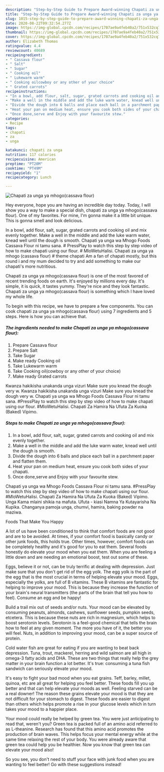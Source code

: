 ```yaml
---
description: "Step-by-Step Guide to Prepare Award-winning Chapati za unga ya mhogo(cassava flour)"
title: "Step-by-Step Guide to Prepare Award-winning Chapati za unga ya mhogo(cassava flour)"
slug: 1015-step-by-step-guide-to-prepare-award-winning-chapati-za-unga-ya-mhogocassava-flour
date: 2020-08-22T09:32:54.277Z
image: https://img-global.cpcdn.com/recipes/1707ae9a4feb40a2/751x532cq70/chapati-za-unga-ya-mhogocassava-flour-recipe-main-photo.jpg
thumbnail: https://img-global.cpcdn.com/recipes/1707ae9a4feb40a2/751x532cq70/chapati-za-unga-ya-mhogocassava-flour-recipe-main-photo.jpg
cover: https://img-global.cpcdn.com/recipes/1707ae9a4feb40a2/751x532cq70/chapati-za-unga-ya-mhogocassava-flour-recipe-main-photo.jpg
author: Elizabeth Thomas
ratingvalue: 4.4
reviewcount: 40689
recipeingredient:
- " Cassava flour"
- " Salt"
- " Sugar"
- " Cooking oil"
- " Lukewarm warm"
- " Cooking oilcowboy or any other of your choice"
- " Grated carrots"
recipeinstructions:
- "In a bowl, add flour, salt, sugar, grated carrots and cooking oil and mix evenly together."
- "Make a well in the middle and add the luke warm water, knead well until the dough is smooth."
- "Divide the dough into 6 balls and place each ball in a parchment paper and flatten them."
- "Heat your pan on medium heat, ensure you cook both sides of your chapati."
- "Once done,serve and Enjoy with your favourite stew."
categories:
- Recipe
tags:
- chapati
- za
- unga

katakunci: chapati za unga 
nutrition: 117 calories
recipecuisine: American
preptime: "PT20M"
cooktime: "PT49M"
recipeyield: "1"
recipecategory: Lunch

---
```



![Chapati za unga ya mhogo(cassava flour)](https://img-global.cpcdn.com/recipes/1707ae9a4feb40a2/751x532cq70/chapati-za-unga-ya-mhogocassava-flour-recipe-main-photo.jpg)

Hey everyone, hope you are having an incredible day today. Today, I will show you a way to make a special dish, chapati za unga ya mhogo(cassava flour). One of my favorites. For mine, I'm gonna make it a little bit unique. This is gonna smell and look delicious.

In a bowl, add flour, salt, sugar, grated carrots and cooking oil and mix evenly together. Make a well in the middle and add the luke warm water, knead well until the dough is smooth. Chapati ya unga wa Mhogo Foods Cassava Flour ni tamu sana. # PressPlay to watch this step by step video of how to make chapati using our flour. # MloWetuHalisi. Chapati za unga ya mhogo (cassava flour) # theme chapati Am a fan of chapati mostly, but this round i and my mum decided to try and add something to make our chapati&#39;s more nutritious.

Chapati za unga ya mhogo(cassava flour) is one of the most favored of recent trending foods on earth. It's enjoyed by millions every day. It's simple, it is quick, it tastes yummy. They're nice and they look fantastic. Chapati za unga ya mhogo(cassava flour) is something which I have loved my whole life.


To begin with this recipe, we have to prepare a few components. You can cook chapati za unga ya mhogo(cassava flour) using 7 ingredients and 5 steps. Here is how you can achieve that.

<!--inarticleads1-->

##### The ingredients needed to make Chapati za unga ya mhogo(cassava flour):

1. Prepare  Cassava flour
1. Prepare  Salt
1. Take  Sugar
1. Make ready  Cooking oil
1. Take  Lukewarm warm
1. Take  Cooking oil(cowboy or any other of your choice)
1. Make ready  Grated carrots


Kwanza hakikisha unakanda unga vizuri Make sure you knead the dough very w. Kwanza hakikisha unakanda unga vizuri Make sure you knead the dough very w. Chapati ya unga wa Mhogo Foods Cassava Flour ni tamu sana. #PressPlay to watch this step by step video of how to make chapati using our flour. #MloWetuHalisi. Chapati Za Hamira Na Ufuta Za Kuoka (Baked) Vipimo. 

<!--inarticleads2-->

##### Steps to make Chapati za unga ya mhogo(cassava flour):

1. In a bowl, add flour, salt, sugar, grated carrots and cooking oil and mix evenly together.
1. Make a well in the middle and add the luke warm water, knead well until the dough is smooth.
1. Divide the dough into 6 balls and place each ball in a parchment paper and flatten them.
1. Heat your pan on medium heat, ensure you cook both sides of your chapati.
1. Once done,serve and Enjoy with your favourite stew.


Chapati ya unga wa Mhogo Foods Cassava Flour ni tamu sana. #PressPlay to watch this step by step video of how to make chapati using our flour. #MloWetuHalisi. Chapati Za Hamira Na Ufuta Za Kuoka (Baked) Vipimo. Unga Kama mlaini shikia na mafuta. Ufuta - kiasi Namna Ya Kutayarisha Na Kupika. Changanya pamoja unga, chumvi, hamira, baking powder na maziwa. 

Foods That Make You Happy


A lot of us have been conditioned to think that comfort foods are not good and are to be avoided. At times, if your comfort food is basically candy or other junk foods, this holds true. Other times, however, comfort foods can be completely healthy and it's good for you to eat them. Several foods honestly do elevate your mood when you eat them. When you are feeling a little down and are needing an emotional boost, test out some of these.

Eggs, believe it or not, can be truly terrific at dealing with depression. Just make sure that you don't get rid of the egg yolk. The egg yolk is the part of the egg that is the most crucial in terms of helping elevate your mood. Eggs, especially the yolks, are full of B vitamins. These B vitamins are fantastic for helping to improve your mood. This is because they increase the function of your brain's neural transmitters (the parts of the brain that tell you how to feel). Consume an egg and be happy!

Build a trail mix out of seeds and/or nuts. Your mood can be elevated by consuming peanuts, almonds, cashews, sunflower seeds, pumpkin seeds, etcetera. This is because these nuts are rich in magnesium, which helps to boost serotonin levels. Serotonin is a feel-good chemical that tells the brain how to feel at any given moment. The more you have of it, the better you will feel. Nuts, in addition to improving your mood, can be a super source of protein.

Cold water fish are great for eating if you are wanting to beat back depression. Tuna, trout, mackerel, herring and wild salmon are all high in omega-3 fatty acids and DHA. These are two things that really help the grey matter in your brain function a lot better. It's true: consuming a tuna fish sandwich can seriously elevate your mood. 

It's easy to fight your bad mood when you eat grains. Teff, barley, millet, quinoa, etc are all great for helping you feel better. These foods fill you up better and that can help elevate your moods as well. Feeling starved can be a real downer! The reason these grains elevate your mood is that they are not difficult for your stomach to digest. These foods are easier to digest than others which helps promote a rise in your glucose levels which in turn takes your mood to a happier place.

Your mood could really be helped by green tea. You were just anticipating to read that, weren't you? Green tea is packed full of an amino acid referred to as L-theanine. Research has found that this amino acid promotes the production of brain waves. This helps focus your mental energy while at the same time relaxing the rest of your body. You were already aware that green tea could help you be healthier. Now you know that green tea can elevate your mood also!

So you see, you don't need to stuff your face with junk food when you are wanting to feel better! Go  with  these suggestions  instead!

